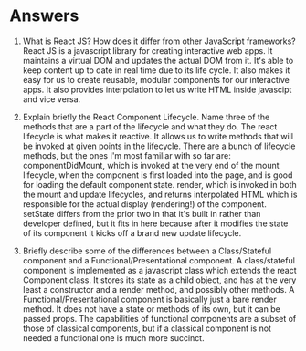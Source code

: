 # Answers

1. What is React JS? How does it differ from other JavaScript frameworks?
React JS is a javascript library for creating interactive web apps.  It maintains a virtual DOM and updates the actual DOM from it.  It's able to keep content up to date in real time due to its life cycle.  It also makes it easy for us to create reusable, modular components for our interactive apps.  It also provides interpolation to let us write HTML inside javascipt and vice versa.  

2. Explain briefly the React Component Lifecycle. Name three of the methods that are a part of the lifecycle and what they do.
The react lifecycle is what makes it reactive.  It allows us to write methods that will be invoked at given points in the lifecycle.  There are a bunch of lifecycle methods, but the ones I'm most familiar with so far are:
componentDidMount, which is invoked at the very end of the mount lifecycle, when the component is first loaded into the page, and is good for loading the default component state.
render, which is invoked in both the mount and update lifecycles, and returns interpolated HTML which is responsible for the actual display (rendering!) of the component.
setState differs from the prior two in that it's built in rather than developer defined, but it fits in here because after it modifies the state of its component it kicks off a brand new update lifecycle.  


3. Briefly describe some of the differences between a Class/Stateful component and a Functional/Presentational component.
A class/stateful component is implemented as a javascript class which extends the react Component class.  It stores its state as a child object, and has at the very least a constructor and a render method, and possibly other methods.  A Functional/Presentational component is basically just a bare render method.  It does not have a state or methods of its own, but it can be passed props.  The capabilities of functional components are a subset of those of classical components, but if a classical component is not needed a functional one is much more succinct.  

